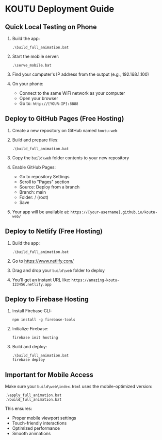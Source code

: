 # KOUTU Deployment Guide

## Quick Local Testing on Phone

1. Build the app:
   ```
   .\build_full_animation.bat
   ```

2. Start the mobile server:
   ```
   .\serve_mobile.bat
   ```

3. Find your computer's IP address from the output (e.g., 192.168.1.100)

4. On your phone:
   - Connect to the same WiFi network as your computer
   - Open your browser
   - Go to: `http://[YOUR-IP]:8888`

## Deploy to GitHub Pages (Free Hosting)

1. Create a new repository on GitHub named `koutu-web`

2. Build and prepare files:
   ```
   .\build_full_animation.bat
   ```

3. Copy the `build\web` folder contents to your new repository

4. Enable GitHub Pages:
   - Go to repository Settings
   - Scroll to "Pages" section
   - Source: Deploy from a branch
   - Branch: main
   - Folder: / (root)
   - Save

5. Your app will be available at:
   `https://[your-username].github.io/koutu-web/`

## Deploy to Netlify (Free Hosting)

1. Build the app:
   ```
   .\build_full_animation.bat
   ```

2. Go to https://www.netlify.com/

3. Drag and drop your `build\web` folder to deploy

4. You'll get an instant URL like:
   `https://amazing-koutu-123456.netlify.app`

## Deploy to Firebase Hosting

1. Install Firebase CLI:
   ```
   npm install -g firebase-tools
   ```

2. Initialize Firebase:
   ```
   firebase init hosting
   ```

3. Build and deploy:
   ```
   .\build_full_animation.bat
   firebase deploy
   ```

## Important for Mobile Access

Make sure your `build\web\index.html` uses the mobile-optimized version:
```
.\apply_full_animation.bat
.\build_full_animation.bat
```

This ensures:
- Proper mobile viewport settings
- Touch-friendly interactions
- Optimized performance
- Smooth animations